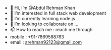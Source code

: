 - 👋 Hi, I’m @Abdul Rehman Khan
- 👀 I’m interested in full stack web development
- 🌱 I’m currently learning node.js
- 💞️ I’m looking to collaborate on ...
- 📫 How to reach me : reach me through 
- mobile : +91-7869588763
- email : arehman92123@gmail.com

<!---
Abdul-ithub/Abdul-ithub is a ✨ special ✨ repository because its `README.md` (this file) appears on your GitHub profile.
You can click the Preview link to take a look at your changes.
--->
